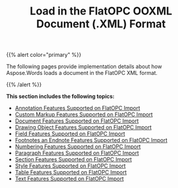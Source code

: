﻿---
title: Load in the FlatOPC OOXML Document (.XML) Format
description: "Aspose.Words for Java allows you to work with different features supported on FlatOPC format import."
type: docs
weight: 20
url: /java/load-in-the-flatopc-ooxml-document-xml-format/
---

{{% alert color="primary" %}} 

The following pages provide implementation details about how Aspose.Words loads a document in the FlatOPC XML format.

{{% /alert %}} 

**This section includes the following topics:** 

- [Annotation Features Supported on FlatOPC Import](/words/java/annotation-features-supported-on-flatopc-import/)
- [Custom Markup Features Supported on FlatOPC Import](/words/java/custom-markup-features-supported-on-flatopc-import/)
- [Document Features Supported on FlatOPC Import](/words/java/document-features-supported-on-flatopc-import/)
- [Drawing Object Features Supported on FlatOPC Import](/words/java/drawing-object-features-supported-on-flatopc-import/)
- [Field Features Supported on FlatOPC Import](/words/java/field-features-supported-on-flatopc-import/)
- [Footnotes an Endnote Features Supported on FlatOPC Import](/words/java/footnotes-an-endnote-features-supported-on-flatopc-import/)
- [Numbering Features Supported on FlatOPC Import](/words/java/numbering-features-supported-on-flatopc-import/)
- [Paragraph Features Supported on FlatOPC Import](/words/java/paragraph-features-supported-on-flatopc-import/)
- [Section Features Supported on FlatOPC Import](/words/java/section-features-supported-on-flatopc-import/)
- [Style Features Supported on FlatOPC Import](/words/java/style-features-supported-on-flatopc-import/)
- [Table Features Supported on FlatOPC Import](/words/java/table-features-supported-on-flatopc-import/)
- [Text Features Supported on FlatOPC Import](/words/java/text-features-supported-on-flatopc-import/)
